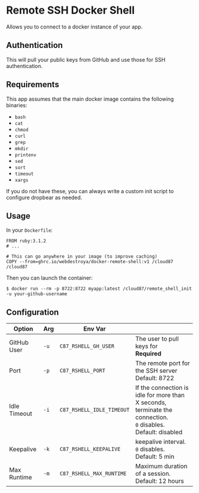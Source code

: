 # Remote SSH Docker Shell

Allows you to connect to a docker instance of your app.

## Authentication
This will pull your public keys from GitHub and use those for SSH authentication.

## Requirements
This app assumes that the main docker image contains the following binaries:

* `bash`
* `cat`
* `chmod`
* `curl`
* `grep`
* `mkdir`
* `printenv`
* `sed`
* `sort`
* `timeout`
* `xargs`

If you do not have these, you can always write a custom init script to configure dropbear as needed.

## Usage

In your `Dockerfile`:

```docker
FROM ruby:3.1.2
# ...

# This can go anywhere in your image (to improve caching)
COPY --from=ghrc.io/webdestroya/docker-remote-shell:v1 /cloud87 /cloud87

```

Then you can launch the container:

```
$ docker run --rm -p 8722:8722 myapp:latest /cloud87/remote_shell_init -u your-github-username
```


## Configuration
| Option  | Arg | Env Var |   |
| ------------- | ------------- | ------------- | ------------- |
| GitHub User  | `-u`  | `C87_RSHELL_GH_USER` | The user to pull keys for<br>**Required** | 
| Port  | `-p`  | `C87_RSHELL_PORT` | The remote port for the SSH server<br>Default: 8722 |
| Idle Timeout  | `-i`  | `C87_RSHELL_IDLE_TIMEOUT` | If the connection is idle for more than X seconds, terminate the connection.<br>`0` disables.<br>Default: disabled |
| Keepalive  | `-k`  | `C87_RSHELL_KEEPALIVE` |keepalive interval.<br>`0` disables.<br>Default: 5 min |
| Max Runtime  | `-m`  | `C87_RSHELL_MAX_RUNTIME` | Maximum duration of a session.<br>Default: 12 hours |

